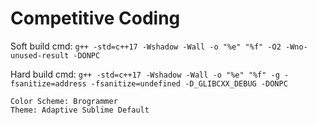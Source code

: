 # Competitive Coding

Soft build cmd: `g++ -std=c++17 -Wshadow -Wall -o "%e" "%f" -O2 -Wno-unused-result -DONPC` 

Hard build cmd: `g++ -std=c++17 -Wshadow -Wall -o "%e" "%f" -g -fsanitize=address -fsanitize=undefined -D_GLIBCXX_DEBUG -DONPC`

```
Color Scheme: Brogrammer
Theme: Adaptive Sublime Default
```

